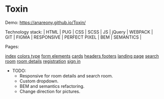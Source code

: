 # Toxin

Demo: https://anareony.github.io/Toxin/

Technology stack: | HTML | PUG | CSS | SCSS | JS | jQuery | WEBPACK | GIT | FIGMA | RESPONSIVE | PERFECT PIXEL | BEM | SEMANTICS |

Pages:

[index](https://anareony.github.io/Toxin/index.html)
[colors type](https://anareony.github.io/Toxin/colors-type.html)
[form elements](https://anareony.github.io/Toxin/form-elements.html)
[cards](https://anareony.github.io/Toxin/cards.html)
[headers footers](https://anareony.github.io/Toxin/headers-footers.html)
[landing page](https://anareony.github.io/Toxin/landing-page.html)
[search room](https://anareony.github.io/Toxin/search-room.html)
[room details](https://anareony.github.io/Toxin/room-details.html)
[registration](https://anareony.github.io/Toxin/registration.html)
[sign in](https://anareony.github.io/Toxin/sign-in.html)

* TODO:
    * Responsive for room details and search room.
    * Custom dropdown.
    * BEM and semantics refactoring.
    * Change direction for pictures.